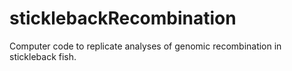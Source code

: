 # sticklebackRecombination

Computer code to replicate analyses of genomic recombination in stickleback fish.
